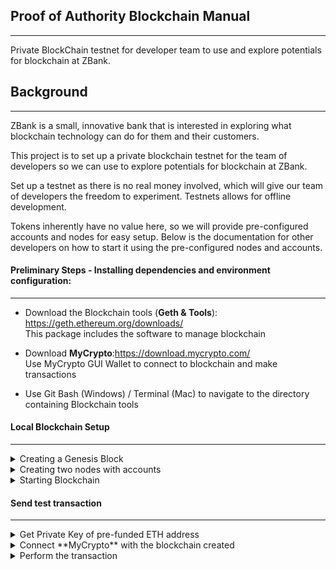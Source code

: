 ## Proof of Authority Blockchain Manual
---
Private BlockChain testnet for developer team to use and explore potentials for blockchain at ZBank.


## Background
---
ZBank is a small, innovative bank that is interested in exploring what blockchain technology can do for them and their customers.

This project is to set up a private blockchain testnet for the team of developers so we can use to explore potentials for blockchain at ZBank.

Set up a testnet as there is no real money involved, which will give our team of developers the freedom to experiment. Testnets allows for offline development.

Tokens inherently have no value here, so we will provide pre-configured accounts and nodes for easy setup. Below is the documentation for other developers on how to start it using the pre-configured nodes and accounts.

#### Preliminary Steps - Installing dependencies and environment configuration:
---

* Download the Blockchain tools (**Geth & Tools**): https://geth.ethereum.org/downloads/
<br> This package includes the software to manage blockchain </br>

* Download **MyCrypto**:https://download.mycrypto.com/
<br> Use MyCrypto GUI Wallet to connect to blockchain and make transactions </br> 

* Use Git Bash (Windows) / Terminal (Mac) to navigate to the directory containing Blockchain tools

#### Local Blockchain Setup 
---

<details>

<summary>Creating a Genesis Block</summary>
    
* Create local network and Genesis Block using `puppeth`

 ![puppeth_config](Images/puppeth_config.png)

* New Genesis configuration export json files into specific folder

![chain_id](Images/chain_id.png)

</details>

<details>
<summary>Creating two nodes with accounts</summary>
    
* Create the node's data directory using the `geth` command 

    ```bash
      ./geth account new --datadir node1
    ```

* Keep track of the node's addresses. Below command is used to fetch the address later by printing the keystore file in the node's folder:
    
    ```bash
      cat node1/keystore/UTC--2019-10-08T20-14-04.346928000Z--959a2bd5da6097bab0c2d98e14ebfa65bed06b1b
    ```
  
* Initialize the nodes to use the genesis (mtestnet) block
    
    ```bash
      ./geth init mtestnet.json --datadir node1
    ```
    
 ![Initialize_nodes](Images/Initialize_nodes.png)

</details>

<details>
    <summary> Starting Blockchain </summary>
    
* Launch the first node into mining mode with the following command:

    ```bash
     ./geth --datadir node1 --mine --minerthreads 1
    ```

>Flag explanation:   
**—networkid**: identifies the appropriate network provided a network id.  
**—unlock**: unlocks the account provided an address.  
**—rpc**: exposes a port on the node allowing commucation with the outside world.  
**—mine**: tells node to mine new blocks.  
**—minerthreads**: tells get how many CPU “workers” to use.  
**—password**: finds password in provided text file to allow unlock.
     
* launch the second node and configure it to let us talk to the chain via RPC.

* Scroll up in the terminal window where `node1` is running, and copy the entire `enode://` address (including the last `@address:port` segment) of the first node located in the `Started P2P Networking` line:

![encode](Images/encode.png)

* Address is required by the second node in order to get location of first node

* In another terminal window, launch the second node, enable RPC, change the sync port, and pass the `enode://` address of the first node in quotes by running the following command
    
    ```bash
      ./geth --datadir node2 --port 30304 --rpc --bootnodes "enode://<replace with node1 enode address>" --ipcdisable
    ```
* Output of the second node should show the information about `Importing block segments` and synchronization

>Flag explanation:   
**—port**: sets the peer port.  
**—bootnodes**: tells geth explicitly which node to connect to provided an enode address.

</details>
    
#### Send test transaction
---

<details>
    <summary>Get Private Key of pre-funded ETH address</summary>
    
* Open up MyCrypto to get the private key of the pre-funded ETH address. Be sure the `Kovan` network is selected.

 ![Verify Kovan network](Images/verify-kovan.gif)

* Unlock your wallet using your mnemonic phrase and choose the address you want to inspect.

* Select the ETH address you use to pre-fund your chain, and in the "Select" dropdown list, choose "Wallet Info.

* Click on the eye icon next to the "Private Key" field, and copy and paste the private key of the wallet.
 ![Get private key](Images/get-private-key.gif)

    </details>
    
<details>
    <summary>Connect **MyCrypto** with the blockchain created</summary>
    
* Open up MyCrypto, then click `Change Network` at the bottom left
    
* Click "Add Custom Node", then add the custom network information set in the genesis.

* Make sure that to scroll down to choose `Custom` in the "Network" column to reveal more options like `Chain ID`:
 
![custom_node](Images/custom_node.png)

* The URL is pointing to the default RPC port on the local machine. Use `http://127.0.0.1:8545`

* Once network is saved, double-check to see if the custom network is selected and connected.
    
![eth_network_connection](Images/eth_network_connection.png)
    
</details>
    
<details>
    <summary>Perform the transaction</summary>
    
* Copy the pre-fund address into the "To Address" field, then fill in an arbitrary amount of ETH
    
* Confirm the transaction by clicking "Send Transaction", and the "Send" button in the pop-up window.

* Click the `Check TX Status` when the green message pops up, confirm the logout

* The transaction go from `Pending` to `Successful` in around the same block time set in the genesis.

* Click the `Check TX Status` button to update the status.

 ![tx_status](Images/tx_status.png)
    
</details>


  
    

    

    


    
